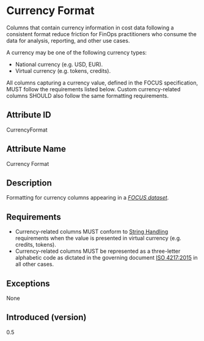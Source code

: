 # Currency Format

Columns that contain currency information in cost data following a consistent format reduce friction for FinOps practitioners who consume the data for analysis, reporting, and other use cases.

A currency may be one of the following currency types:

* National currency (e.g. USD, EUR).
* Virtual currency (e.g. tokens, credits).

All columns capturing a currency value, defined in the FOCUS specification, MUST follow the requirements listed below. Custom currency-related columns SHOULD also follow the same formatting requirements.

## Attribute ID

CurrencyFormat

## Attribute Name

Currency Format

## Description

Formatting for currency columns appearing in a [*FOCUS dataset*](#glossary:FOCUS-dataset).

## Requirements

* Currency-related columns MUST conform to [String Handling](#stringhandling) requirements when the value is presented in virtual currency (e.g. credits, tokens).
* Currency-related columns MUST be represented as a three-letter alphabetic code as dictated in the governing document [ISO 4217:2015](https://www.iso.org/standard/64758.html) in all other cases.

## Exceptions

None

## Introduced (version)

0.5
